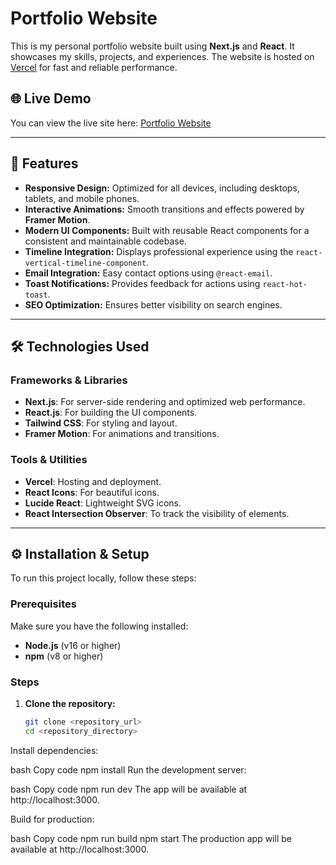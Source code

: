 # Portfolio Website

This is my personal portfolio website built using **Next.js** and **React**. It showcases my skills, projects, and experiences. The website is hosted on [Vercel](https://vercel.com) for fast and reliable performance.

## 🌐 Live Demo

You can view the live site here: [Portfolio Website](https://website-ten-beige-28.vercel.app/)

---

## 🚀 Features

- **Responsive Design:** Optimized for all devices, including desktops, tablets, and mobile phones.
- **Interactive Animations:** Smooth transitions and effects powered by **Framer Motion**.
- **Modern UI Components:** Built with reusable React components for a consistent and maintainable codebase.
- **Timeline Integration:** Displays professional experience using the `react-vertical-timeline-component`.
- **Email Integration:** Easy contact options using `@react-email`.
- **Toast Notifications:** Provides feedback for actions using `react-hot-toast`.
- **SEO Optimization:** Ensures better visibility on search engines.

---

## 🛠️ Technologies Used

### Frameworks & Libraries
- **Next.js**: For server-side rendering and optimized web performance.
- **React.js**: For building the UI components.
- **Tailwind CSS**: For styling and layout.
- **Framer Motion**: For animations and transitions.

### Tools & Utilities
- **Vercel**: Hosting and deployment.
- **React Icons**: For beautiful icons.
- **Lucide React**: Lightweight SVG icons.
- **React Intersection Observer**: To track the visibility of elements.

---

## ⚙️ Installation & Setup

To run this project locally, follow these steps:

### Prerequisites
Make sure you have the following installed:
- **Node.js** (v16 or higher)
- **npm** (v8 or higher)

### Steps

1. **Clone the repository:**
   ```bash
   git clone <repository_url>
   cd <repository_directory>
Install dependencies:

bash
Copy code
npm install
Run the development server:

bash
Copy code
npm run dev
The app will be available at http://localhost:3000.

Build for production:

bash
Copy code
npm run build
npm start
The production app will be available at http://localhost:3000.
